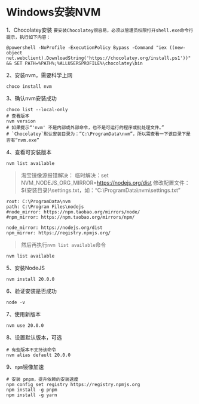# Windows安装NVM
1、Chocolatey安装
`要安装Chocolatey很容易，必须以管理员权限打开shell.exe命令行提示，执行如下内容：`
```shell
@powershell -NoProfile -ExecutionPolicy Bypass -Command "iex ((new-object net.webclient).DownloadString('https://chocolatey.org/install.ps1'))" && SET PATH=%PATH%;%ALLUSERSPROFILE%\chocolatey\bin
```
2、安装nvm，需要科学上网
```shell
choco install nvm
```
3、确认nvm安装成功
```shell
choco list --local-only
# 查看版本
nvm version
# 如果提示“'nvm' 不是内部或外部命令，也不是可运行的程序或批处理文件。”
# `Chocolatey`默认安装目录为：“C:\ProgramData\nvm”，所以需查看一下该目录下是否有“nvm.exe”
```
4、查看可安装版本
```shell
nvm list available
```
> 淘宝镜像源报错解决：
> 临时解决：set NVM_NODEJS_ORG_MIRROR=https://nodejs.org/dist
> 修改配置文件：${安装目录}\settings.txt，如：“C:\ProgramData\nvm\settings.txt”
```
root: C:\ProgramData\nvm
path: C:\Program Files\nodejs
#node_mirror: https://npm.taobao.org/mirrors/node/
#npm_mirror: https://npm.taobao.org/mirrors/npm/

node_mirror: https://nodejs.org/dist
npm_mirror: https://registry.npmjs.org/
```
> 然后再执行`nvm list available`命令
```shell
nvm list available
```
5、安装NodeJS
```shell
nvm install 20.0.0
```
6、验证安装是否成功
```shell
node -v
```
7、使用新版本
```shell
nvm use 20.0.0
```
8、设置默认版本，可选
```shell
# 有些版本不支持该命令
nvm alias default 20.0.0
```

9、`npm`镜像加速
```shell
# 安装 pnpm，提升依赖的安装速度
npm config set registry https://registry.npmjs.org
npm install -g pnpm
npm install -g yarn
```